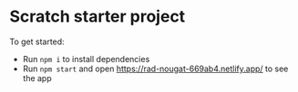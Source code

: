 # Scratch starter project

To get started:

- Run `npm i` to install dependencies
- Run `npm start` and open https://rad-nougat-669ab4.netlify.app/ to see the app
